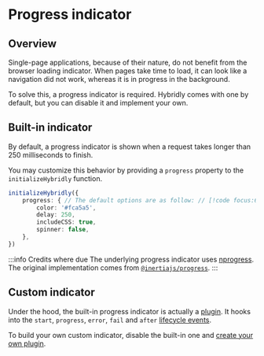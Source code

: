 # Progress indicator

## Overview

Single-page applications, because of their nature, do not benefit from the browser loading indicator. When pages take time to load, it can look like a navigation did not work, whereas it is in progress in the background.

To solve this, a progress indicator is required. Hybridly comes with one by default, but you can disable it and implement your own.

## Built-in indicator

By default, a progress indicator is shown when a request takes longer than 250 milliseconds to finish.

You may customize this behavior by providing a `progress` property to the `initializeHybridly` function.

```ts
initializeHybridly({
	progress: { // The default options are as follow: // [!code focus:6]
		color: '#fca5a5',
		delay: 250,
		includeCSS: true,
		spinner: false,
	},
})
```

:::info Credits where due
The underlying progress indicator uses [nprogress](https://ricostacruz.com/nprogress/). The original implementation comes from [`@inertiajs/progress`](https://github.com/inertiajs/progress).
:::

## Custom indicator

Under the hood, the built-in progress indicator is actually a [plugin](./plugins.md). It hooks into the `start`, `progress`, `error`, `fail` and `after` [lifecycle events](./hooks.md).

To build your own custom indicator, disable the built-in one and [create your own plugin](./plugins.md).
